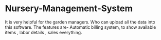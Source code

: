 # Nursery-Management-System
It is very helpful for the garden managers. Who can upload all the data into this software. The features are- Automatic billing system, to show available items , labor details , sales everything.
